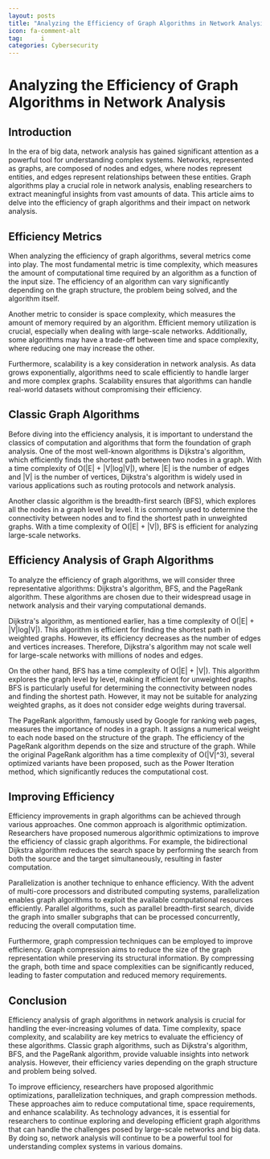 ```yaml
---
layout: posts
title: "Analyzing the Efficiency of Graph Algorithms in Network Analysis"
icon: fa-comment-alt
tag:     i
categories: Cybersecurity
---
```



# Analyzing the Efficiency of Graph Algorithms in Network Analysis

## Introduction
In the era of big data, network analysis has gained significant attention as a powerful tool for understanding complex systems. Networks, represented as graphs, are composed of nodes and edges, where nodes represent entities, and edges represent relationships between these entities. Graph algorithms play a crucial role in network analysis, enabling researchers to extract meaningful insights from vast amounts of data. This article aims to delve into the efficiency of graph algorithms and their impact on network analysis.

## Efficiency Metrics
When analyzing the efficiency of graph algorithms, several metrics come into play. The most fundamental metric is time complexity, which measures the amount of computational time required by an algorithm as a function of the input size. The efficiency of an algorithm can vary significantly depending on the graph structure, the problem being solved, and the algorithm itself.

Another metric to consider is space complexity, which measures the amount of memory required by an algorithm. Efficient memory utilization is crucial, especially when dealing with large-scale networks. Additionally, some algorithms may have a trade-off between time and space complexity, where reducing one may increase the other.

Furthermore, scalability is a key consideration in network analysis. As data grows exponentially, algorithms need to scale efficiently to handle larger and more complex graphs. Scalability ensures that algorithms can handle real-world datasets without compromising their efficiency.

## Classic Graph Algorithms
Before diving into the efficiency analysis, it is important to understand the classics of computation and algorithms that form the foundation of graph analysis. One of the most well-known algorithms is Dijkstra's algorithm, which efficiently finds the shortest path between two nodes in a graph. With a time complexity of O(|E| + |V|log|V|), where |E| is the number of edges and |V| is the number of vertices, Dijkstra's algorithm is widely used in various applications such as routing protocols and network analysis.

Another classic algorithm is the breadth-first search (BFS), which explores all the nodes in a graph level by level. It is commonly used to determine the connectivity between nodes and to find the shortest path in unweighted graphs. With a time complexity of O(|E| + |V|), BFS is efficient for analyzing large-scale networks.

## Efficiency Analysis of Graph Algorithms
To analyze the efficiency of graph algorithms, we will consider three representative algorithms: Dijkstra's algorithm, BFS, and the PageRank algorithm. These algorithms are chosen due to their widespread usage in network analysis and their varying computational demands.

Dijkstra's algorithm, as mentioned earlier, has a time complexity of O(|E| + |V|log|V|). This algorithm is efficient for finding the shortest path in weighted graphs. However, its efficiency decreases as the number of edges and vertices increases. Therefore, Dijkstra's algorithm may not scale well for large-scale networks with millions of nodes and edges.

On the other hand, BFS has a time complexity of O(|E| + |V|). This algorithm explores the graph level by level, making it efficient for unweighted graphs. BFS is particularly useful for determining the connectivity between nodes and finding the shortest path. However, it may not be suitable for analyzing weighted graphs, as it does not consider edge weights during traversal.

The PageRank algorithm, famously used by Google for ranking web pages, measures the importance of nodes in a graph. It assigns a numerical weight to each node based on the structure of the graph. The efficiency of the PageRank algorithm depends on the size and structure of the graph. While the original PageRank algorithm has a time complexity of O(|V|^3), several optimized variants have been proposed, such as the Power Iteration method, which significantly reduces the computational cost.

## Improving Efficiency
Efficiency improvements in graph algorithms can be achieved through various approaches. One common approach is algorithmic optimization. Researchers have proposed numerous algorithmic optimizations to improve the efficiency of classic graph algorithms. For example, the bidirectional Dijkstra algorithm reduces the search space by performing the search from both the source and the target simultaneously, resulting in faster computation.

Parallelization is another technique to enhance efficiency. With the advent of multi-core processors and distributed computing systems, parallelization enables graph algorithms to exploit the available computational resources efficiently. Parallel algorithms, such as parallel breadth-first search, divide the graph into smaller subgraphs that can be processed concurrently, reducing the overall computation time.

Furthermore, graph compression techniques can be employed to improve efficiency. Graph compression aims to reduce the size of the graph representation while preserving its structural information. By compressing the graph, both time and space complexities can be significantly reduced, leading to faster computation and reduced memory requirements.

## Conclusion
Efficiency analysis of graph algorithms in network analysis is crucial for handling the ever-increasing volumes of data. Time complexity, space complexity, and scalability are key metrics to evaluate the efficiency of these algorithms. Classic graph algorithms, such as Dijkstra's algorithm, BFS, and the PageRank algorithm, provide valuable insights into network analysis. However, their efficiency varies depending on the graph structure and problem being solved.

To improve efficiency, researchers have proposed algorithmic optimizations, parallelization techniques, and graph compression methods. These approaches aim to reduce computational time, space requirements, and enhance scalability. As technology advances, it is essential for researchers to continue exploring and developing efficient graph algorithms that can handle the challenges posed by large-scale networks and big data. By doing so, network analysis will continue to be a powerful tool for understanding complex systems in various domains.